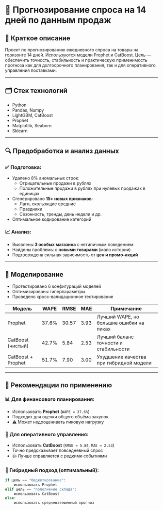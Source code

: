 # 🧠 Прогнозирование спроса на 14 дней по данным продаж

## 📌 Краткое описание

Проект по прогнозированию ежедневного спроса на товары на горизонте 14 дней. Используются модели Prophet и CatBoost. Цель — обеспечить точность, стабильность и практическую применимость прогноза как для долгосрочного планирования, так и для оперативного управления поставками.

---

## 🗂 Стек технологий

- Python
- Pandas, Numpy
- LightGBM, CatBoost
- Prophet
- Matplotlib, Seaborn
- Sklearn

---

## 🔍 Предобработка и анализ данных

### ✅ Подготовка:
- Удалено 8% аномальных строк:
  - Отрицательные продажи в рублях
  - Положительные продажи в рублях при нулевых продажах в единицах
- Сгенерировано **15+ новых признаков**:
  - Лаги, скользящие средние
  - Праздники
  - Сезонность, тренды, день недели и др.
- Оптимальное кодирование категорий

### 📈 Анализ:
- Выявлены **3 особых магазина** с нетипичным поведением
- Найдены проблемы с **новыми товарами** (мало истории)
- Подтверждена сильная зависимость от **цен и промо-акций**

---

## 🤖 Моделирование

- Протестировано 6 конфигураций моделей
- Оптимизированы гиперпараметры
- Проведено кросс-валидационное тестирование

| Модель              | WAPE   | RMSE  | MAE  | Примечание                                       |
|---------------------|--------|-------|------|--------------------------------------------------|
| Prophet             | 37.6%  | 30.57 | 3.93 | Лучший WAPE, но большие ошибки на пиках         |
| CatBoost (чистый)   | 42.7%  | 5.84  | 2.53 | Лучший баланс точности и стабильности            |
| CatBoost + Prophet  | 51.7%  | 7.90  | 3.00 | Ухудшение качества при гибридной модели          |

---

## 🧩 Рекомендации по применению

### 📊 Для финансового планирования:
- Использовать **Prophet** (`WAPE = 37.6%`)
- Подходит для оценки общего объёма закупок
- ⚠ Может недооценивать пиковую нагрузку

### 🏪 Для оперативного управления:
- Использовать **CatBoost** (`RMSE = 5.84`, `MAE = 2.53`)
- Точно предсказывает повседневный спрос
- 👍 Лучше справляется с редкими событиями

### 🔄 Гибридный подход (оптимальный):

```python
if цель == "бюджетирование":
    использовать Prophet
elif цель == "пополнение склада":
    использовать CatBoost
else:
    использовать средневзвешенный прогноз
